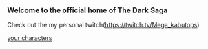 ###  Welcome to the official home of The Dark Saga
Check out the my personal twitch(https://twitch.tv/Mega_kabutops).
              
              
              
              
[your characters](http://thedarksaga.ink/Characters)
